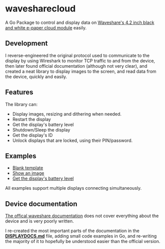 # wavesharecloud
A Go Package to control and display data on [Waveshare's 4.2 inch black and white e-paper cloud module](https://www.waveshare.com/4.2inch-e-paper-cloud-module.htm) easily.

## Development

I reverse-engineered the original protocol used to communicate to the display by using Wireshark to monitor TCP traffic to and from the device, then later found official documentation (although not very clear), and created a neat library to display images to the screen, and read data from the device, quickly and easily.

## Features

The library can:

- Display images, resizing and dithering when needed.
- Restart the display
- Get the display's battery level
- Shutdown/Sleep the display
- Get the display's ID
- Unlock displays that are locked, using their PIN/password.

## Examples

- [Blank template](examples/templateExample/)
- [Show an image](examples/showImage/)
- [Get the display's battery level](examples/getBattery/)

All examples support multiple displays connecting simultaneously.

## Device documentation

[The offical waveshare documentation](https://www.waveshare.com/wiki/4.2inch_e-Paper_Cloud_Module) does not cover everything about the device and is very poorly written.

I re-created the most important parts of the documentation in the **[DISPLAYDOCS.md](DISPLAYDOCS.md)** file, adding small code examples in Go, and re-writing the majority of it to hopefully be understood easier than the official version.
